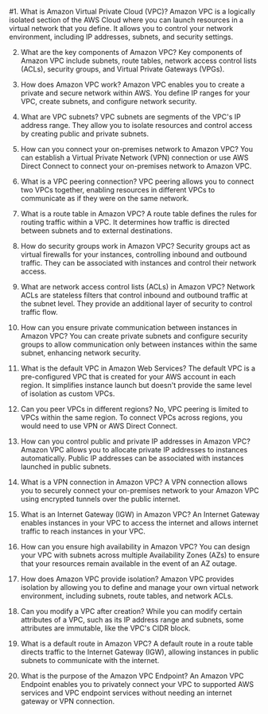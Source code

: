 #1. What is Amazon Virtual Private Cloud (VPC)?
Amazon VPC is a logically isolated section of the AWS Cloud where you can launch resources in a virtual network that you define. It allows you to control your network environment, including IP addresses, subnets, and security settings.

2. What are the key components of Amazon VPC?
Key components of Amazon VPC include subnets, route tables, network access control lists (ACLs), security groups, and Virtual Private Gateways (VPGs).

3. How does Amazon VPC work?
Amazon VPC enables you to create a private and secure network within AWS. You define IP ranges for your VPC, create subnets, and configure network security.

4. What are VPC subnets?
VPC subnets are segments of the VPC's IP address range. They allow you to isolate resources and control access by creating public and private subnets.

5. How can you connect your on-premises network to Amazon VPC?
You can establish a Virtual Private Network (VPN) connection or use AWS Direct Connect to connect your on-premises network to Amazon VPC.

6. What is a VPC peering connection?
VPC peering allows you to connect two VPCs together, enabling resources in different VPCs to communicate as if they were on the same network.

7. What is a route table in Amazon VPC?
A route table defines the rules for routing traffic within a VPC. It determines how traffic is directed between subnets and to external destinations.

8. How do security groups work in Amazon VPC?
Security groups act as virtual firewalls for your instances, controlling inbound and outbound traffic. They can be associated with instances and control their network access.

9. What are network access control lists (ACLs) in Amazon VPC?
Network ACLs are stateless filters that control inbound and outbound traffic at the subnet level. They provide an additional layer of security to control traffic flow.

10. How can you ensure private communication between instances in Amazon VPC?
You can create private subnets and configure security groups to allow communication only between instances within the same subnet, enhancing network security.

11. What is the default VPC in Amazon Web Services?
The default VPC is a pre-configured VPC that is created for your AWS account in each region. It simplifies instance launch but doesn't provide the same level of isolation as custom VPCs.

12. Can you peer VPCs in different regions?
No, VPC peering is limited to VPCs within the same region. To connect VPCs across regions, you would need to use VPN or AWS Direct Connect.

13. How can you control public and private IP addresses in Amazon VPC?
Amazon VPC allows you to allocate private IP addresses to instances automatically. Public IP addresses can be associated with instances launched in public subnets.

14. What is a VPN connection in Amazon VPC?
A VPN connection allows you to securely connect your on-premises network to your Amazon VPC using encrypted tunnels over the public internet.

15. What is an Internet Gateway (IGW) in Amazon VPC?
An Internet Gateway enables instances in your VPC to access the internet and allows internet traffic to reach instances in your VPC.

16. How can you ensure high availability in Amazon VPC?
You can design your VPC with subnets across multiple Availability Zones (AZs) to ensure that your resources remain available in the event of an AZ outage.

17. How does Amazon VPC provide isolation?
Amazon VPC provides isolation by allowing you to define and manage your own virtual network environment, including subnets, route tables, and network ACLs.

18. Can you modify a VPC after creation?
While you can modify certain attributes of a VPC, such as its IP address range and subnets, some attributes are immutable, like the VPC's CIDR block.

19. What is a default route in Amazon VPC?
A default route in a route table directs traffic to the Internet Gateway (IGW), allowing instances in public subnets to communicate with the internet.

20. What is the purpose of the Amazon VPC Endpoint?
An Amazon VPC Endpoint enables you to privately connect your VPC to supported AWS services and VPC endpoint services without needing an internet gateway or VPN connection.
